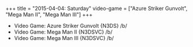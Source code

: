 +++
title = "2015-04-04: Saturday"
video-game = ["Azure Striker Gunvolt", "Mega Man II", "Mega Man III"]
+++


* Video Game: Azure Striker Gunvolt {N3DS} /b/
* Video Game: Mega Man II {N3DSVC} /b/
* Video Game: Mega Man III {N3DSVC} /b/